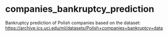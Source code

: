 # companies_bankruptcy_prediction
Bankruptcy prediction of Polish companies based on the dataset: https://archive.ics.uci.edu/ml/datasets/Polish+companies+bankruptcy+data
